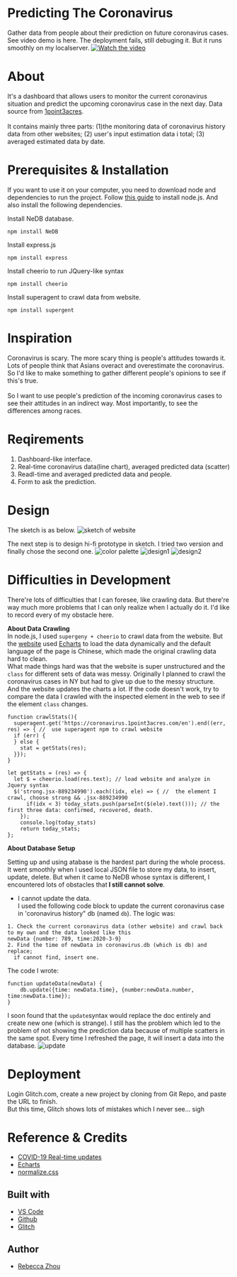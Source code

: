 # Predicting The Coronavirus

Gather data from people about their prediction on future coronavirus cases. 
See video demo is here. The deployment fails, still debuging it. But it runs smoothly on my localserver.
[![Watch the video](pictures/design2.png)](https://youtu.be/Xd_BGfLHVj8)

# About
It's a dashboard that allows users to monitor the current coronavirus situation and predict the upcoming coronavirus case in the next day. Data source from [1point3acres](https://coronavirus.1point3acres.com/en).
<br /><br />
It contains mainly three parts: (1)the monitoring data of coronavirus history data from other websites; (2) user's input estimation data i total; (3) averaged estimated data by date.


# Prerequisites & Installation
If you want to use it on your computer, you need to download node and dependencies to run the project. Follow [this guide](https://github.com/itp-dwd/2020-spring/blob/master/guides/installing-nodejs.md) to install node.js. And also install the following dependencies.<br />

Install NeDB database.
~~~ 
npm install NeDB
~~~
Install express.js
~~~ 
npm install express
~~~
Install cheerio to run JQuery-like syntax
~~~ 
npm install cheerio
~~~
Install superagent to crawl data from website.
~~~ 
npm install supergent
~~~

# Inspiration

Coronavirus is scary. The more scary thing is people's attitudes towards it. Lots of people think that Asians overact and overestimate the coronavirus. So I'd like to make something to gather different people's opinions to see if this's true.<br /><br />
So I want to use people's prediction of the incoming coronavirus cases to see their attitudes in an indirect way. Most importantly, to see the differences among races.

# Reqirements
1. Dashboard-like interface.
2. Real-time coronavirus data(line chart), averaged predicted data (scatter)
3. Readl-time and averaged predicted data and people. 
4. Form to ask the prediction.

# Design
The sketch is as below.
![sketch of website](pictures/sketch.jpg)

The next step is to design hi-fi prototype in sketch. I tried two version and finally chose the second one.
![color palette](pictures/color.png)
![design1](pictures/design1.png)
![design2](pictures/design2.png)

# Difficulties in Development
There're lots of difficulties that I can foresee, like crawling data. But there're way much more problems that I can only realize when I actually do it. I'd like to record every of my obstacle here.

<strong>About Data Crawling</strong><br />
In node.js, I used ```supergeny + cheerio``` to crawl data from the website. But the [website](https://coronavirus.1point3acres.com/en) used [Echarts](https://www.echartsjs.com/en/index.html) to load the data dynamically and the default language of the page is Chinese, which made the original crawling data hard to clean. 
<br />What made things hard was that the website is super unstructured and the ``` class ``` for different sets of data was messy. Originally I planned to crawl the coronavirus cases in NY but had to give up due to the messy structure. 
<br />And the website updates the charts a lot. If the code doesn't work, try to compare the data I crawled with the inspected element in the web to see if the element ``` class ``` changes.
~~~
function crawlStats(){ 
  superagent.get('https://coronavirus.1point3acres.com/en').end((err, res) => { //  use superagent npm to crawl website
  if (err) {
  } else { 
    stat = getStats(res); 
  }});
}

let getStats = (res) => {  
  let $ = cheerio.load(res.text); // load website and analyze in Jquery syntax
  $('strong.jsx-889234990').each((idx, ele) => { //  the element I crawl, choose strong && .jsx-889234990 
      if(idx < 3) today_stats.push(parseInt($(ele).text())); // the first three data: confirmed, recovered, death.
    });
    console.log(today_stats)
    return today_stats;
};
~~~
<strong>About Database Setup</strong><br />

Setting up and using atabase is the hardest part during the whole process. It went smoothly when I used local JSON file to store my data, to insert, update, delete. But when it came to NeDB whose syntax is different, I encountered lots of obstacles that<strong> I still cannot solve</strong>.<br />
- I cannot update the data.  <br />
I used the following code block to update the current coronavirus case in 'coronavirus history" db (named ```db```). The logic was:
~~~
1. Check the current coronavirus data (other website) and crawl back to my own and the data looked like this 
newData {number: 789, time:2020-3-9}
2. Find the time of newData in coronavirus.db (which is db) and replace;
  if cannot find, insert one.
~~~
The code I wrote:
~~~
function updateData(newData) {
    db.update({time: newData.time}, {number:newData.number, time:newData.time});
}
~~~
I soon found that the ```update```syntax would replace the doc entirely and create new one (which is strange). I still has the problem which led to the problem of not showing the prediction data because of multiple scatters in the same spot. Every time I refreshed the page, it will insert a data into the database.
![update](pictures/data.png)

# Deployment

Login Glitch.com, create a new project by cloning from Git Repo, and paste the URL to finish.<br />
But this time, Glitch shows lots of mistakes which I never see... sigh<br />


# Reference & Credits
* [COVID-19 Real-time updates](https://coronavirus.1point3acres.com/en)
* [Echarts](https://www.echartsjs.com/en/index.html)
* [normalize.css](https://necolas.github.io/normalize.css/)


## Built with

* [VS Code](https://code.visualstudio.com/)
* [Github](https://github.com)
* [Glitch](https://glitch.com/)

## Author

* [Rebecca Zhou](https://rebeccazhou.net) 
